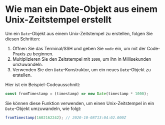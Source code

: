 # Wie man ein Date-Objekt aus einem Unix-Zeitstempel erstellt

Um ein `Date`-Objekt aus einem Unix-Zeitstempel zu erstellen, folgen Sie diesen Schritten:

1. Öffnen Sie das Terminal/SSH und geben Sie `node` ein, um mit der Code-Praxis zu beginnen.
2. Multiplizieren Sie den Zeitstempel mit `1000`, um ihn in Millisekunden umzuwandeln.
3. Verwenden Sie den `Date`-Konstruktor, um ein neues `Date`-Objekt zu erstellen.

Hier ist ein Beispiel-Codeausschnitt:

```js
const fromTimestamp = (timestamp) => new Date(timestamp * 1000);
```

Sie können diese Funktion verwenden, um einen Unix-Zeitstempel in ein `Date`-Objekt umzuwandeln, wie folgt:

```js
fromTimestamp(1602162242); // 2020-10-08T13:04:02.000Z
```
